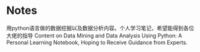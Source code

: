 # Notes
用python语言做的数据挖掘以及数据分析内容。个人学习笔记，希望能得到各位大佬的指导
Content on Data Mining and Data Analysis Using Python: A Personal Learning Notebook, Hoping to Receive Guidance from Experts.
